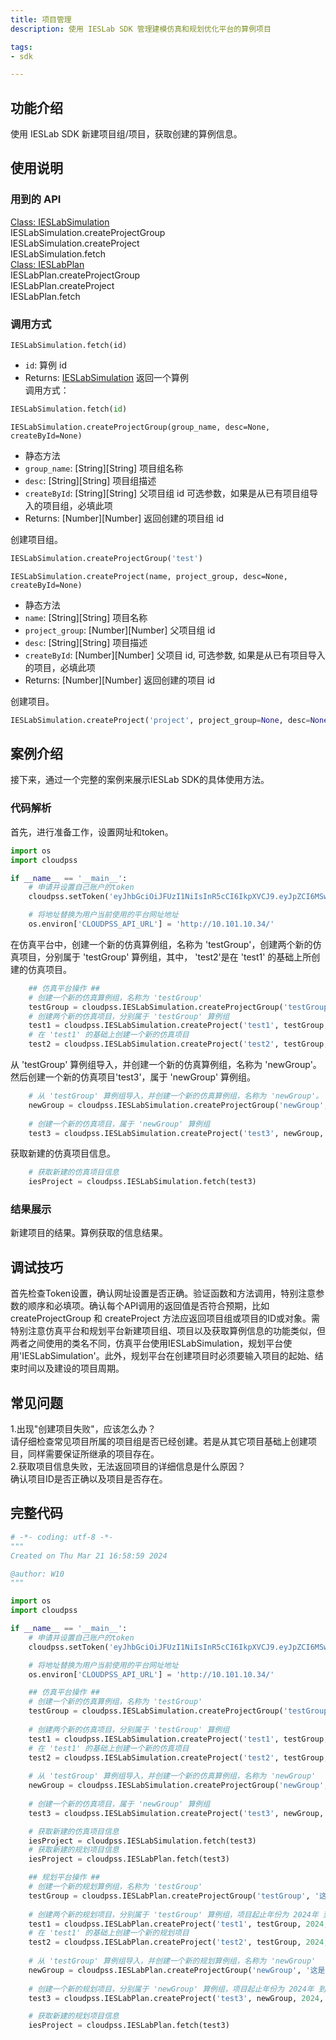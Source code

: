 ```yaml
---
title: 项目管理
description: 使用 IESLab SDK 管理建模仿真和规划优化平台的算例项目

tags:
- sdk

---
```


## 功能介绍
使用 IESLab SDK 新建项目组/项目，获取创建的算例信息。

## 使用说明

### 用到的 API

[Class: IESLabSimulation](../../../70-api/50-ieslab/index.md#class-ieslabsimulation)  
IESLabSimulation.createProjectGroup  
IESLabSimulation.createProject  
IESLabSimulation.fetch  
[Class: IESLabPlan](../../../70-api/50-ieslab/index.md#class-ieslabplan)  
IESLabPlan.createProjectGroup  
IESLabPlan.createProject  
IESLabPlan.fetch  
### 调用方式
`IESLabSimulation.fetch(id)`
- `id`: 算例 id
- Returns: [IESLabSimulation](#class-ieslabsimulation) 返回一个算例  
调用方式：
```python 
IESLabSimulation.fetch(id)
```
`IESLabSimulation.createProjectGroup(group_name, desc=None, createById=None)`

- 静态方法
- `group_name`: [String][String] 项目组名称
- `desc`: [String][String] 项目组描述
- `createById`: [String][String]  父项目组 id  可选参数，如果是从已有项目组导入的项目组，必填此项
- Returns: [Number][Number] 返回创建的项目组 id

创建项目组。

```python showLineNumbers
IESLabSimulation.createProjectGroup('test')
```

`IESLabSimulation.createProject(name, project_group, desc=None, createById=None)`

- 静态方法
- `name`: [String][String] 项目名称
- `project_group`: [Number][Number] 父项目组 id
- `desc`: [String][String] 项目描述
- `createById`: [Number][Number] 父项目 id, 可选参数, 如果是从已有项目导入的项目，必填此项
- Returns: [Number][Number] 返回创建的项目 id

创建项目。

```python showLineNumbers
IESLabSimulation.createProject('project', project_group=None, desc=None, createById=None)
```

## 案例介绍
接下来，通过一个完整的案例来展示IESLab SDK的具体使用方法。

### 代码解析
首先，进行准备工作，设置网址和token。
```python showLineNumbers
import os
import cloudpss

if __name__ == '__main__':
    # 申请并设置自己账户的token
    cloudpss.setToken('eyJhbGciOiJFUzI1NiIsInR5cCI6IkpXVCJ9.eyJpZCI6MSwidXNlcm5hbWUiOiJhZG1pbiIsInNjb3BlcyI6WyJtb2RlbDo5ODM2NyIsImZ1bmN0aW9uOjk4MzY3IiwiYXBwbGljYXRpb246MzI4MzEiXSwicm9sZXMiOlsiYWRtaW4iXSwidHlwZSI6ImFwcGx5IiwiZXhwIjoxNzUwMzEzNjU1LCJub3RlIjoiU0RL5rWL6K-VIiwiaWF0IjoxNzE5MjA5NjU1fQ.M9_yJn937NivTb5x80JsOqW_HXjbOauatA_z9df7cw-rggluixXB-PJhSC4LVNOld5_bKi10_pulvn0peXiwkQ')  

    # 将地址替换为用户当前使用的平台网址地址
    os.environ['CLOUDPSS_API_URL'] = 'http://10.101.10.34/'
```
在仿真平台中，创建一个新的仿真算例组，名称为 'testGroup'，创建两个新的仿真项目，分别属于 'testGroup' 算例组，其中， 'test2'是在 'test1' 的基础上所创建的仿真项目。
```python showLineNumbers
    ## 仿真平台操作 ##
    # 创建一个新的仿真算例组，名称为 'testGroup'
    testGroup = cloudpss.IESLabSimulation.createProjectGroup('testGroup', '这是一个测试算例组')    
    # 创建两个新的仿真项目，分别属于 'testGroup' 算例组
    test1 = cloudpss.IESLabSimulation.createProject('test1', testGroup, '这是测试算例1')
    # 在 'test1' 的基础上创建一个新的仿真项目
    test2 = cloudpss.IESLabSimulation.createProject('test2', testGroup, '这是测试算例2',test1)
```
从 'testGroup' 算例组导入，并创建一个新的仿真算例组，名称为 'newGroup'。然后创建一个新的仿真项目'test3'，属于 'newGroup' 算例组。
```python showLineNumbers
    # 从 'testGroup' 算例组导入，并创建一个新的仿真算例组，名称为 'newGroup'。
    newGroup = cloudpss.IESLabSimulation.createProjectGroup('newGroup', '这是一个新的测试算例组,从testGroup算例组导入', testGroup)
    
    # 创建一个新的仿真项目，属于 'newGroup' 算例组
    test3 = cloudpss.IESLabSimulation.createProject('test3', newGroup, '这是测试算例3')
```
获取新建的仿真项目信息。
```python showLineNumbers
    # 获取新建的仿真项目信息
    iesProject = cloudpss.IESLabSimulation.fetch(test3) 
``` 

### 结果展示
新建项目的结果。算例获取的信息结果。


## 调试技巧
首先检查Token设置，确认网址设置是否正确。验证函数和方法调用，特别注意参数的顺序和必填项。确认每个API调用的返回值是否符合预期，比如 createProjectGroup 和 createProject 方法应返回项目组或项目的ID或对象。需特别注意仿真平台和规划平台新建项目组、项目以及获取算例信息的功能类似，但两者之间使用的类名不同，仿真平台使用IESLabSimulation，规划平台使用'IESLabSimulation'。此外，规划平台在创建项目时必须要输入项目的起始、结束时间以及建设的项目周期。

## 常见问题
1.出现"创建项目失败"，应该怎么办？  
请仔细检查常见项目所属的项目组是否已经创建。若是从其它项目基础上创建项目，同样需要保证所继承的项目存在。  
2.获取项目信息失败，无法返回项目的详细信息是什么原因？  
确认项目ID是否正确以及项目是否存在。  

## 完整代码

```python showLineNumbers
# -*- coding: utf-8 -*-
"""
Created on Thu Mar 21 16:58:59 2024

@author: W10
"""

import os
import cloudpss

if __name__ == '__main__':
    # 申请并设置自己账户的token
    cloudpss.setToken('eyJhbGciOiJFUzI1NiIsInR5cCI6IkpXVCJ9.eyJpZCI6MSwidXNlcm5hbWUiOiJhZG1pbiIsInNjb3BlcyI6WyJtb2RlbDo5ODM2NyIsImZ1bmN0aW9uOjk4MzY3IiwiYXBwbGljYXRpb246MzI4MzEiXSwicm9sZXMiOlsiYWRtaW4iXSwidHlwZSI6ImFwcGx5IiwiZXhwIjoxNzUwMzEzNjU1LCJub3RlIjoiU0RL5rWL6K-VIiwiaWF0IjoxNzE5MjA5NjU1fQ.M9_yJn937NivTb5x80JsOqW_HXjbOauatA_z9df7cw-rggluixXB-PJhSC4LVNOld5_bKi10_pulvn0peXiwkQ')  

    # 将地址替换为用户当前使用的平台网址地址
    os.environ['CLOUDPSS_API_URL'] = 'http://10.101.10.34/'

    ## 仿真平台操作 ##
    # 创建一个新的仿真算例组，名称为 'testGroup'
    testGroup = cloudpss.IESLabSimulation.createProjectGroup('testGroup', '这是一个测试算例组')
    
    # 创建两个新的仿真项目，分别属于 'testGroup' 算例组
    test1 = cloudpss.IESLabSimulation.createProject('test1', testGroup, '这是测试算例1')
    # 在 'test1' 的基础上创建一个新的仿真项目
    test2 = cloudpss.IESLabSimulation.createProject('test2', testGroup, '这是测试算例2',test1)
    
    # 从 'testGroup' 算例组导入，并创建一个新的仿真算例组，名称为 'newGroup'
    newGroup = cloudpss.IESLabSimulation.createProjectGroup('newGroup', '这是一个新的测试算例组,从testGroup算例组导入', testGroup)
    
    # 创建一个新的仿真项目，属于 'newGroup' 算例组
    test3 = cloudpss.IESLabSimulation.createProject('test3', newGroup, '这是测试算例3')

    # 获取新建的仿真项目信息
    iesProject = cloudpss.IESLabSimulation.fetch(test3) 
    # 获取新建的规划项目信息
    iesProject = cloudpss.IESLabPlan.fetch(test3)

    ## 规划平台操作 ##
    # 创建一个新的规划算例组，名称为 'testGroup'
    testGroup = cloudpss.IESLabPlan.createProjectGroup('testGroup', '这是一个测试算例组')
    
    # 创建两个新的规划项目，分别属于 'testGroup' 算例组，项目起止年份为 2024年 到 2044年，建设期为2年
    test1 = cloudpss.IESLabPlan.createProject('test1', testGroup, 2024, 2044, 2, '这是测试算例1')
    # 在 'test1' 的基础上创建一个新的规划项目
    test2 = cloudpss.IESLabPlan.createProject('test2', testGroup, 2024, 2044, 2, '这是测试算例2', test1)
    
    # 从 'testGroup' 算例组导入，并创建一个新的规划算例组，名称为 'newGroup'
    newGroup = cloudpss.IESLabPlan.createProjectGroup('newGroup', '这是一个新的测试算例组,从testGroup算例组导入', testGroup)
    
    # 创建一个新的规划项目，分别属于 'newGroup' 算例组，项目起止年份为 2024年 到 2044年，建设期为2年
    test3 = cloudpss.IESLabPlan.createProject('test3', newGroup, 2024, 2044, 2, '这是测试算例3')

    # 获取新建的规划项目信息
    iesProject = cloudpss.IESLabPlan.fetch(test3)
```